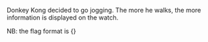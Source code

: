 Donkey Kong decided to go jogging. The more he walks, the more information is displayed on the watch.

NB: the flag format is {}
